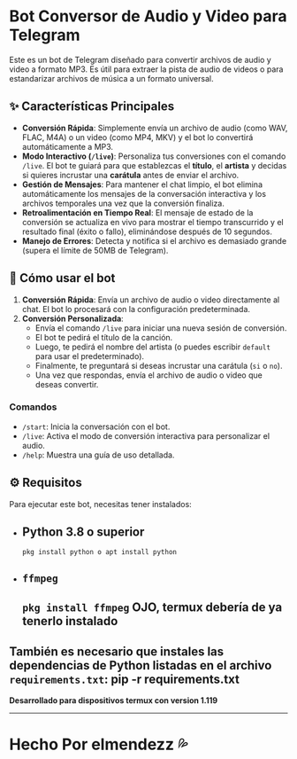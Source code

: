# Bot Conversor de Audio y Video para Telegram

Este es un bot de Telegram diseñado para convertir archivos de audio y video a formato MP3. Es útil para extraer la pista de audio de videos o para estandarizar archivos de música a un formato universal.

## ✨ **Características Principales**

* **Conversión Rápida**: Simplemente envía un archivo de audio (como WAV, FLAC, M4A) o un video (como MP4, MKV) y el bot lo convertirá automáticamente a MP3.
* **Modo Interactivo (`/live`)**: Personaliza tus conversiones con el comando `/live`. El bot te guiará para que establezcas el **título**, el **artista** y decidas si quieres incrustar una **carátula** antes de enviar el archivo.
* **Gestión de Mensajes**: Para mantener el chat limpio, el bot elimina automáticamente los mensajes de la conversación interactiva y los archivos temporales una vez que la conversión finaliza.
* **Retroalimentación en Tiempo Real**: El mensaje de estado de la conversión se actualiza en vivo para mostrar el tiempo transcurrido y el resultado final (éxito o fallo), eliminándose después de 10 segundos.
* **Manejo de Errores**: Detecta y notifica si el archivo es demasiado grande (supera el límite de 50MB de Telegram).

## 🚀 **Cómo usar el bot**

1.  **Conversión Rápida**: Envía un archivo de audio o video directamente al chat. El bot lo procesará con la configuración predeterminada.
2.  **Conversión Personalizada**:
    * Envía el comando `/live` para iniciar una nueva sesión de conversión.
    * El bot te pedirá el título de la canción.
    * Luego, te pedirá el nombre del artista (o puedes escribir `default` para usar el predeterminado).
    * Finalmente, te preguntará si deseas incrustar una carátula (`si` o `no`).
    * Una vez que respondas, envía el archivo de audio o video que deseas convertir.

### **Comandos**

* `/start`: Inicia la conversación con el bot.
* `/live`: Activa el modo de conversión interactiva para personalizar el audio.
* `/help`: Muestra una guía de uso detallada.

## ⚙️ **Requisitos**

Para ejecutar este bot, necesitas tener instalados:

* **Python 3.8 o superior**
  ---
  `pkg install python o apt install python`
* **`ffmpeg`**
  ---
  `pkg install ffmpeg` **OJO, termux debería de ya tenerlo instalado**
  ---
También es necesario que instales las dependencias de Python listadas en el archivo `requirements.txt`:
pip -r requirements.txt
---
**Desarrollado para dispositivos termux con version 1.119**

---
# Hecho Por elmendezz 💦


